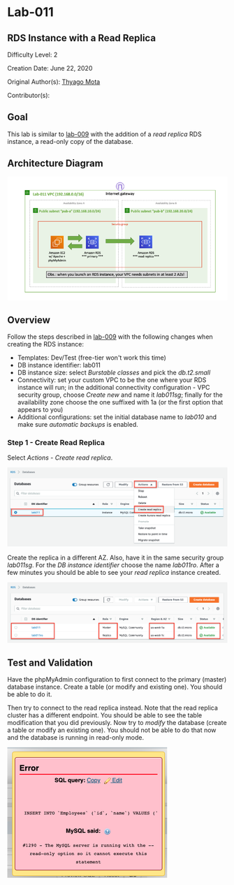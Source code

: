 # Lab-011

## RDS Instance with a Read Replica

Difficulty Level: 2

Creation Date: June 22, 2020

Original Author(s): [Thyago Mota](https://github.com/thyagomota)

Contributor(s):

## Goal

This lab is similar to [lab-009](../lab-009) with the addition of a *read replica* RDS instance, a read-only copy of the database.

## Architecture Diagram

![lab-011-arch-01](images/lab-011-arch-01.png)

## Overview

Follow the steps described in [lab-009](../lab-009) with the following changes when creating the RDS instance:

* Templates: Dev/Test (free-tier won't work this time)
* DB instance identifier: lab011
* DB instance size: select *Burstable classes* and pick the *db.t2.small*
* Connectivity: set your custom VPC to be the one where your RDS instance will run; in the additional connectivity configuration - VPC security group, choose *Create new* and name it *lab011sg*; finally for the availability zone choose the one suffixed with 1a (or the first option that appears to you)
* Additional configurations: set the initial database name to *lab010* and make sure *automatic backups* is enabled.

### Step 1 - Create Read Replica

Select *Actions - Create read replica*.

![lab-011-scrn-01](images/lab-011-scrn-01.png)

Create the replica in a different AZ. Also, have it in the same security group *lab011sg*. For the *DB instance identifier* choose the name *lab011ro*. After a few minutes you should be able to see your *read replica* instance created.

![lab-011-scrn-02](images/lab-011-scrn-02.png)

## Test and Validation

Have the phpMyAdmin configuration to first connect to the primary (master) database instance. Create a table (or modify and existing one). You should be able to do it.

Then try to connect to the read replica instead.  Note that the read replica cluster has a different endpoint. You should be able to see the table modification that you did previously. Now try to *modify* the database (create a table or modify an existing one). You should not be able to do that now and the database is running in read-only mode.

![lab-011-scrn-03](images/lab-011-scrn-03.png)

